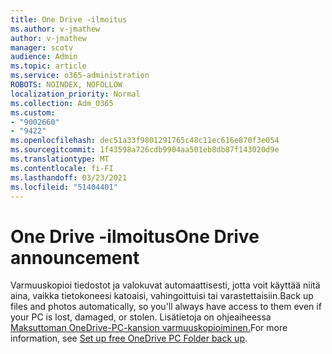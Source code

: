 ```yaml
---
title: One Drive -ilmoitus
ms.author: v-jmathew
author: v-jmathew
manager: scotv
audience: Admin
ms.topic: article
ms.service: o365-administration
ROBOTS: NOINDEX, NOFOLLOW
localization_priority: Normal
ms.collection: Adm_O365
ms.custom:
- "9002660"
- "9422"
ms.openlocfilehash: dec51a33f9801291765c48c11ec616e870f3e054
ms.sourcegitcommit: 1f43598a726cdb9904aa501eb8db87f143020d9e
ms.translationtype: MT
ms.contentlocale: fi-FI
ms.lasthandoff: 03/23/2021
ms.locfileid: "51404401"
---
```

# <a name="one-drive-announcement"></a><span data-ttu-id="5d595-102">One Drive -ilmoitus</span><span class="sxs-lookup"><span data-stu-id="5d595-102">One Drive announcement</span></span>

<span data-ttu-id="5d595-103">Varmuuskopioi tiedostot ja valokuvat automaattisesti, jotta voit käyttää niitä aina, vaikka tietokoneesi katoaisi, vahingoittuisi tai varastettaisiin.</span><span class="sxs-lookup"><span data-stu-id="5d595-103">Back up files and photos automatically, so you'll always have access to them even if your PC is lost, damaged, or stolen.</span></span> <span data-ttu-id="5d595-104">Lisätietoja on ohjeaiheessa [Maksuttoman OneDrive-PC-kansion varmuuskopioiminen.](https://www.microsoft.com/microsoft-365/onedrive/pc-cloud-backup)</span><span class="sxs-lookup"><span data-stu-id="5d595-104">For more information, see [Set up free OneDrive PC Folder back up](https://www.microsoft.com/microsoft-365/onedrive/pc-cloud-backup).</span></span>
